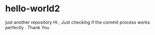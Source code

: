 # hello-world2
just another repository
Hi , 
Just checking if the commit process works perfectly .
Thank You
